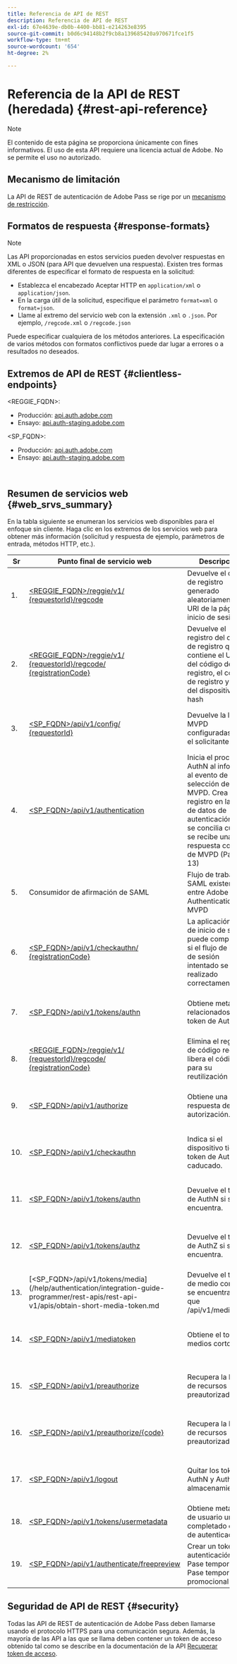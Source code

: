 ```yaml
---
title: Referencia de API de REST
description: Referencia de API de REST
exl-id: 67e4639e-db0b-4400-bb81-e214263e8395
source-git-commit: b0d6c94148b2f9cb8a139685420a970671fce1f5
workflow-type: tm+mt
source-wordcount: '654'
ht-degree: 2%

---
```


# Referencia de la API de REST (heredada) {#rest-api-reference}

>[!NOTE]
>
>El contenido de esta página se proporciona únicamente con fines informativos. El uso de esta API requiere una licencia actual de Adobe. No se permite el uso no autorizado.

## Mecanismo de limitación

La API de REST de autenticación de Adobe Pass se rige por un [mecanismo de restricción](/help/authentication/integration-guide-programmers/throttling-mechanism.md).

## Formatos de respuesta {#response-formats}


>[!NOTE]
>
> Las API proporcionadas en estos servicios pueden devolver respuestas en XML o JSON (para API que devuelven una respuesta). Existen tres formas diferentes de especificar el formato de respuesta en la solicitud:
>
>* Establezca el encabezado Aceptar HTTP en `application/xml` o `application/json`.
>* En la carga útil de la solicitud, especifique el parámetro `format=xml` o `format=json`.
>* Llame al extremo del servicio web con la extensión `.xml` o `.json`. Por ejemplo, `/regcode.xml` o `/regcode.json`
>
>Puede especificar cualquiera de los métodos anteriores. La especificación de varios métodos con formatos conflictivos puede dar lugar a errores o a resultados no deseados.

## Extremos de API de REST {#clientless-endpoints}

&lt;REGGIE_FQDN>:

* Producción: [api.auth.adobe.com](http://api.auth.adobe.com/)
* Ensayo: [api.auth-staging.adobe.com](http://api.auth-staging.adobe.com/)

&lt;SP_FQDN>:

* Producción: [api.auth.adobe.com](http://api.auth.adobe.com/)
* Ensayo: [api.auth-staging.adobe.com](http://api.auth-staging.adobe.com/)

</br>


## Resumen de servicios web {#web_srvs_summary}

En la tabla siguiente se enumeran los servicios web disponibles para el enfoque sin cliente. Haga clic en los extremos de los servicios web para obtener más información (solicitud y respuesta de ejemplo, parámetros de entrada, métodos HTTP, etc.).


| Sr | Punto final de servicio web | Descripción | <!--[Diag.  </br>Ref](http://tve.helpdocsonline.com/api-reference-v2-test#illustration)-->. | Alojado en | Llamado por |
|-----|------------------------------------------------------------------------------------------------------------------------------------------------------------------------------------------------|--------------------------------------------------------------------------------------------------------------------------------------------------------------------------------------------|---------------------------------------------------------------------------------------------|-----------------------------------------------------------|-----------------------------|
| 1. | [&lt;REGGIE_FQDN>/reggie/v1/ </br> {requestorId}/regcode](/help/authentication/integration-guide-programmers/legacy/rest-api-v1/apis/registration-code-request.md) | Devuelve el código de registro generado aleatoriamente y el URI de la página de inicio de sesión | 2 | Adobe </br>Servicio de código regular | Smart Device |
| 2. | [&lt;REGGIE_FQDN>/reggie/v1/ </br> {requestorId}/regcode/ </br> {registrationCode}](/help/authentication/integration-guide-programmers/legacy/rest-api-v1/apis/return-registration-record.md) | Devuelve el registro del código de registro que contiene el UUID del código de registro, el código de registro y el ID del dispositivo con hash | 8 | Adobe </br>Servicio de código regular | Adobe Pass Authentication |
| 3. | [&lt;SP_FQDN>/api/v1/config/ </br> {requestorId}](/help/authentication/integration-guide-programmers/legacy/rest-api-v1/apis/provide-mvpd-list.md) | Devuelve la lista de MVPD configuradas para el solicitante | 5 | Adobe </br>Servicio de autenticación </br>Adobe Pass </br>de | Iniciar sesión en la aplicación </br>Web </br> |
| 4. | [&lt;SP_FQDN>/api/v1/authentication](/help/authentication/integration-guide-programmers/legacy/rest-api-v1/apis/initiate-authentication.md) | Inicia el proceso AuthN al informar al evento de selección de MVPD. Crea un registro en la base de datos de autenticación, que se concilia cuando se recibe una respuesta correcta de MVPD (Paso 13) | 7 | Adobe </br>Servicio de autenticación </br>Adobe Pass </br>de | Iniciar sesión en la aplicación </br>Web </br> |
| 5. | Consumidor de afirmación de SAML | Flujo de trabajo SAML existente entre Adobe Pass Authentication y MVPD | 13 | Servicio </br>de autenticación </br>de Adobe Pass | Adobe Pass Authentication |
| 6. | [&lt;SP_FQDN>/api/v1/checkauthn/ </br> {registrationCode}](/help/authentication/integration-guide-programmers/legacy/rest-api-v1/apis/check-authentication-flow-by-second-screen-web-app.md) | La aplicación web de inicio de sesión puede comprobar si el flujo de inicio de sesión intentado se ha realizado correctamente |                                                                                             | Autenticación de Adobe Pass </br>   </br>Servicio | Iniciar sesión   </br>Web   </br>Aplicación |
| 7. | [&lt;SP_FQDN>/api/v1/tokens/authn](/help/authentication/integration-guide-programmers/legacy/rest-api-v1/apis/retrieve-authentication-token.md) | Obtiene metadatos relacionados con el token de AuthN | 15 | Servicio </br>de autenticación </br>de Adobe Pass | Smart Device |
| 8. | [&lt;REGGIE_FQDN>/reggie/v1/ </br> {requestorId}/regcode/ </br> {registrationCode}](/help/authentication/integration-guide-programmers/legacy/rest-api-v1/apis/delete-registration-record.md) | Elimina el registro de código reg y libera el código reg para su reutilización | 16 | Adobe </br>Servicio de código regular | Adobe Pass Authentication |
| 9. | [&lt;SP_FQDN>/api/v1/authorize](/help/authentication/integration-guide-programmers/legacy/rest-api-v1/apis/initiate-authorization.md) | Obtiene una respuesta de autorización. | 17 | Servicio </br>de autenticación </br>de Adobe Pass | Smart Device |
| 10. | [&lt;SP_FQDN>/api/v1/checkauthn](/help/authentication/integration-guide-programmers/legacy/rest-api-v1/apis/check-authentication-token.md) | Indica si el dispositivo tiene un token de AuthN no caducado. |                                                                                             | Servicio </br>de autenticación </br>de Adobe Pass | Smart Device |
| 11. | [&lt;SP_FQDN>/api/v1/tokens/authn](/help/authentication/integration-guide-programmers/legacy/rest-api-v1/apis/retrieve-authentication-token.md) | Devuelve el token de AuthN si se encuentra. |                                                                                             | Servicio </br>de autenticación </br>de Adobe Pass | Smart Device |
| 12. | [&lt;SP_FQDN>/api/v1/tokens/authz](/help/authentication/integration-guide-programmers/legacy/rest-api-v1/apis/retrieve-authorization-token.md) | Devuelve el token de AuthZ si se encuentra. |                                                                                             | Servicio </br>de autenticación </br>de Adobe Pass | Smart Device |
| 13. | [&lt;SP_FQDN>/api/v1/tokens/media](/help/authentication/integration-guide-programmer/rest-apis/rest-api-v1/apis/obtain-short-media-token.md | Devuelve el token de medio corto si se encuentra, igual que /api/v1/mediatoken |                                                                                             | Servicio </br>de autenticación </br>de Adobe Pass | Smart Device |
| 14. | [&lt;SP_FQDN>/api/v1/mediatoken](/help/authentication/integration-guide-programmers/legacy/rest-api-v1/apis/obtain-short-media-token.md) | Obtiene el token de medios corto |                                                                                             | Servicio </br>de autenticación </br>de Adobe Pass | Smart Device |
| 15. | [&lt;SP_FQDN>/api/v1/preauthorize](/help/authentication/integration-guide-programmers/legacy/rest-api-v1/apis/retrieve-list-of-preauthorized-resources.md) | Recupera la lista de recursos preautorizados |                                                                                             | Servicio </br>de autenticación </br>de Adobe Pass | Smart Device |
| 16. | [&lt;SP_FQDN>/api/v1/preauthorize/{code}](/help/authentication/integration-guide-programmers/legacy/rest-api-v1/apis/retrieve-list-of-preauthorized-resources-by-second-screen-web-app.md) | Recupera la lista de recursos preautorizados |                                                                                             | Servicio </br>de autenticación </br>de Adobe Pass | Iniciar sesión en aplicación web |
| 17. | [&lt;SP_FQDN>/api/v1/logout](/help/authentication/integration-guide-programmers/legacy/rest-api-v1/apis/initiate-logout.md) | Quitar los tokens AuthN y AuthZ del almacenamiento |                                                                                             | Autenticación de Adobe Pass </br>   </br>Servicio | Smart Device |
| 18. | [&lt;SP_FQDN>/api/v1/tokens/usermetadata](/help/authentication/integration-guide-programmers/legacy/rest-api-v1/apis/user-metadata.md) | Obtiene metadatos de usuario una vez completado el flujo de autenticación | N/D | N/D | Smart Device |
| 19. | [&lt;SP_FQDN>/api/v1/authenticate/freepreview](/help/authentication/integration-guide-programmers/legacy/rest-api-v1/apis/free-preview-for-temp-pass-and-promotional-temp-pass.md) | Crear un token de autenticación para Pase temporal o Pase temporal promocional | N/D | Servicio </br>de autenticación </br>de Adobe Pass | Smart Device |


## Seguridad de API de REST {#security}

Todas las API de REST de autenticación de Adobe Pass deben llamarse usando el protocolo HTTPS para una comunicación segura. Además, la mayoría de las API a las que se llama deben contener un token de acceso obtenido tal como se describe en la documentación de la API [Recuperar token de acceso](../../rest-apis/rest-api-dcr/apis/dynamic-client-registration-apis-retrieve-access-token.md).
